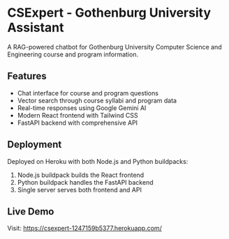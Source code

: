 # CSExpert - Gothenburg University Assistant

A RAG-powered chatbot for Gothenburg University Computer Science and Engineering course and program information.

## Features

- Chat interface for course and program questions
- Vector search through course syllabi and program data
- Real-time responses using Google Gemini AI
- Modern React frontend with Tailwind CSS
- FastAPI backend with comprehensive API

## Deployment

Deployed on Heroku with both Node.js and Python buildpacks:
1. Node.js buildpack builds the React frontend
2. Python buildpack handles the FastAPI backend
3. Single server serves both frontend and API

## Live Demo

Visit: https://csexpert-1247159b5377.herokuapp.com/ 